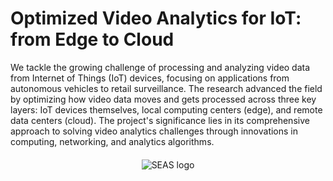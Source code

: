 # Optimized Video Analytics for IoT: from Edge to Cloud

We tackle the growing challenge of processing and analyzing video data from Internet of Things (IoT) devices, focusing on applications from autonomous vehicles to retail surveillance. The research advanced the field by optimizing how video data moves and gets processed across three key layers: IoT devices themselves, local computing centers (edge), and remote data centers (cloud). The project's significance lies in its comprehensive approach to solving video analytics challenges through innovations in computing, networking, and analytics algorithms.  

<div style="text-align: center; margin-top: 20px;">
  <img src="https://www.seas.harvard.edu/sites/default/files/images/H_SEAS_logo_RGB_1.jpg" alt="SEAS logo" style="max-width: 200px;">
</div>
